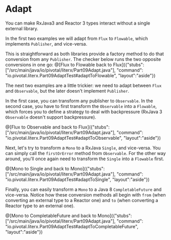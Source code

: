 # Adapt

You can make RxJava3 and Reactor 3 types interact without a single external library.

In the first two examples we will adapt from `Flux` to `Flowable`, which implements `Publisher`,
and vice-versa.

This is straightforward as both libraries provide a factory method to do that conversion from
any `Publisher`. The checker below runs the two opposite conversions in one go:
@[Flux to Flowable back to Flux]({"stubs": ["/src/main/java/io/pivotal/literx/Part09Adapt.java"], "command": "io.pivotal.literx.Part09AdaptTest#adaptToFlowable", "layout":"aside"})


The next two examples are a little trickier: we need to adapt between `Flux` and `Observable`,
but the later doesn't implement `Publisher`.

In the first case, you can transform any publisher to `Observable`.
In the second case, you have to first transform the `Observable` into a `Flowable`, which
forces you to define a strategy to deal with backpressure (RxJava 3 `Observable` doesn't
support backpressure).

@[Flux to Observable and back to Flux]({"stubs": ["/src/main/java/io/pivotal/literx/Part09Adapt.java"], "command": "io.pivotal.literx.Part09AdaptTest#adaptToObservable", "layout":"aside"})

Next, let's try to transform a `Mono` to a RxJava `Single`, and vice-versa. You can
simply call the `firstOrError` method from `Observable`. For the other way around, you'll
once again need to transform the `Single` into a `Flowable` first.

@[Mono to Single and back to Mono]({"stubs": ["/src/main/java/io/pivotal/literx/Part09Adapt.java"], "command": "io.pivotal.literx.Part09AdaptTest#adaptToSingle", "layout":"aside"})

Finally, you can easily transform a `Mono` to a Java 8 `CompletableFuture` and vice-versa.
Notice how these conversion methods all begin with `from` (when converting an external type
to a Reactor one) and `to` (when converting a Reactor type to an external one).

@[Mono to CompletableFuture and back to Mono]({"stubs": ["/src/main/java/io/pivotal/literx/Part09Adapt.java"], "command": "io.pivotal.literx.Part09AdaptTest#adaptToCompletableFuture", "layout":"aside"})